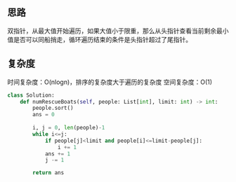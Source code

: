 ## 思路
双指针，从最大值开始遍历，如果大值小于限重，那么从头指针查看当前剩余最小值是否可以同船捎走，循环遍历结束的条件是头指针超过了尾指针。
## 复杂度
时间复杂度：O(nlogn)，排序的复杂度大于遍历的复杂度
空间复杂度：O(1)

```python
class Solution:
    def numRescueBoats(self, people: List[int], limit: int) -> int:
        people.sort()
        ans = 0
        
        i, j = 0, len(people)-1
        while i<=j:
            if people[j]<limit and people[i]<=limit-people[j]:
                i += 1       
            ans += 1
            j -= 1

        return ans
```
